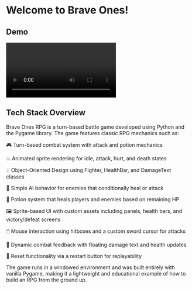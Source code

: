# Welcome to Brave Ones!

## Demo
![Live Preview](https://cdn.artstation.com/p/video_sources/001/943/692/brave-ones-demo-win.mp4)

  
## Tech Stack Overview
Brave Ones RPG is a turn-based battle game developed using Python and the Pygame library. The game features classic RPG mechanics such as:

🎮 Turn-based combat system with attack and potion mechanics

💥 Animated sprite rendering for idle, attack, hurt, and death states

💡 Object-Oriented Design using Fighter, HealthBar, and DamageText classes

🧠 Simple AI behavior for enemies that conditionally heal or attack

🧪 Potion system that heals players and enemies based on remaining HP

🖼️ Sprite-based UI with custom assets including panels, health bars, and victory/defeat screens

🖱️ Mouse interaction using hitboxes and a custom sword cursor for attacks

💬 Dynamic combat feedback with floating damage text and health updates

🔁 Reset functionality via a restart button for replayability

The game runs in a windowed environment and was built entirely with vanilla Pygame, making it a lightweight and educational example of how to build an RPG from the ground up.
